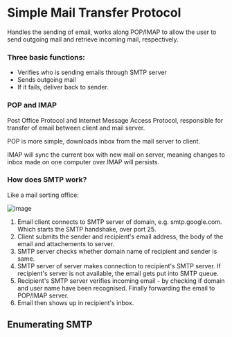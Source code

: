 # Simple Mail Transfer Protocol

Handles the sending of email, works along POP/IMAP to allow the user to send outgoing mail and retrieve incoming mail, respectively.

### Three basic functions:

  * Verifies who is sending emails through SMTP server
  * Sends outgoing mail
  * If it fails, deliver back to sender.

### POP and IMAP

Post Office Protocol and Internet Message Access Protocol, responsible for transfer of email between client and mail server.

POP is more simple, downloads inbox from the mail server to client.

IMAP will sync the current box with new mail on server, meaning changes to inbox made on one computer over IMAP will persists.

### How does SMTP work?

Like a mail sorting office:

![image](https://user-images.githubusercontent.com/80155116/111982220-93a9b180-8b6d-11eb-8201-9ef30dfff18c.png)

1. Email client connects to SMTP server of domain, e.g. smtp.google.com. Which starts the SMTP handshake, over port 25. 
2. Client submits the sender and recipient's email address, the body of the email and attachements to server.
3. SMTP server checks whether domain name of recipient and sender is same.
4. SMTP server of server makes connection to recipient's SMTP server. If recipient's server is not available, the email gets put into SMTP queue.
5. Recipient's SMTP server verifies incoming email - by checking if domain and user name have been recognised. Finally forwarding the email to POP/IMAP server.
6. Email then shows up in recipient's inbox.

## Enumerating SMTP

